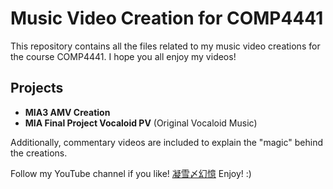 # Music Video Creation for COMP4441

This repository contains all the files related to my music video creations for the course COMP4441. I hope you all enjoy my videos!

## Projects

- **MIA3 AMV Creation**
- **MIA Final Project Vocaloid PV** (Original Vocaloid Music)

Additionally, commentary videos are included to explain the "magic" behind the creations.

Follow my YouTube channel if you like! [凝雪〆幻憶](https://www.youtube.com/@%E5%87%9D%E9%9B%AA%E3%80%86%E5%B9%BB%E6%86%B6)
Enjoy! :)
